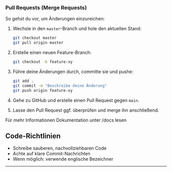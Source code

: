 ### Pull Requests (Merge Requests)

So gehst du vor, um Änderungen einzureichen:

1. Wechsle in den `master`-Branch und hole den aktuellen Stand:
   ```bash
   git checkout master
   git pull origin master
   ```

2. Erstelle einen neuen Feature-Branch:
   ```bash
   git checkout -b feature-xy
   ```

3. Führe deine Änderungen durch, committe sie und pushe:
   ```bash
   git add .
   git commit -m "Beschreibe deine Änderung"
   git push origin feature-xy
   ```

4. Gehe zu GitHub und erstelle einen Pull Request gegen `main`.

5. Lasse den Pull Request ggf. überprüfen und merge ihn anschließend.

Für mehr Informationen Dokumentation unter /docs lesen

## Code-Richtlinien

- Schreibe sauberen, nachvollziehbaren Code
- Achte auf klare Commit-Nachrichten
- Wenn möglich: verwende englische Bezeichner

---

